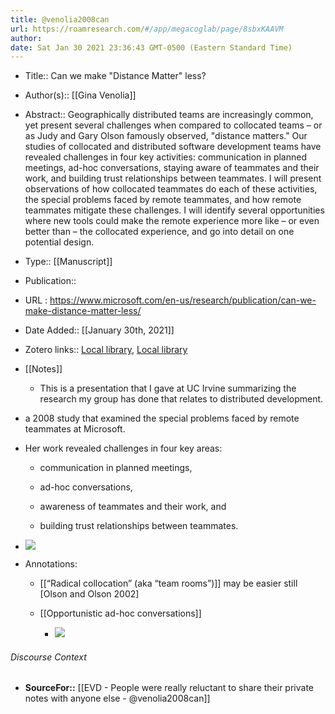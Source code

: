 ```yaml
---
title: @venolia2008can
url: https://roamresearch.com/#/app/megacoglab/page/8sbxKAAVM
author: 
date: Sat Jan 30 2021 23:36:43 GMT-0500 (Eastern Standard Time)
---
```


- Title:: Can we make "Distance Matter" less?
- Author(s):: [[Gina Venolia]]
- Abstract:: Geographically distributed teams are increasingly common, yet present several challenges when compared to collocated teams – or as Judy and Gary Olson famously observed, "distance matters." Our studies of collocated and distributed software development teams have revealed challenges in four key activities: communication in planned meetings, ad-hoc conversations, staying aware of teammates and their work, and building trust relationships between teammates. I will present observations of how collocated teammates do each of these activities, the special problems faced by remote teammates, and how remote teammates mitigate these challenges. I will identify several opportunities where new tools could make the remote experience more like – or even better than – the collocated experience, and go into detail on one potential design.
- Type:: [[Manuscript]]
- Publication::
- URL : https://www.microsoft.com/en-us/research/publication/can-we-make-distance-matter-less/
- Date Added:: [[January 30th, 2021]]
- Zotero links:: [Local library](zotero://select/groups/2451508/items/IBA8V8R4), [Local library](https://www.zotero.org/groups/2451508/items/IBA8V8R4)
- [[Notes]]

    - This is a presentation that I gave at UC Irvine summarizing the research my group has done that relates to distributed development.
- a 2008 study that examined the special problems faced by remote teammates at Microsoft.
- Her work revealed challenges in four key areas:

    - communication in planned meetings,

    - ad-hoc conversations,

    - awareness of teammates and their work, and

    - building trust relationships between teammates.
- ![](https://firebasestorage.googleapis.com/v0/b/firescript-577a2.appspot.com/o/imgs%2Fapp%2Fmegacoglab%2FaIZnOG7TYW.png?alt=media&token=f59d0401-69ad-4293-9c3c-a9064c3c052f)
- Annotations:

    - [[“Radical collocation” (aka “team rooms”)]] may be easier still [Olson and
Olson 2002]

    - [[Opportunistic ad-hoc conversations]]

        - ![](https://firebasestorage.googleapis.com/v0/b/firescript-577a2.appspot.com/o/imgs%2Fapp%2Fmegacoglab%2FY5sGAkP_Gt.png?alt=media&token=b957a9e1-1124-4dac-898a-ca42586fe736)

###### Discourse Context

- **SourceFor::** [[EVD - People were really reluctant to share their private notes with anyone else - @venolia2008can]]
